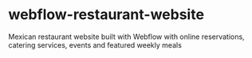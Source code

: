 # webflow-restaurant-website
Mexican restaurant website built with Webflow with online reservations, catering services, events and featured weekly meals
